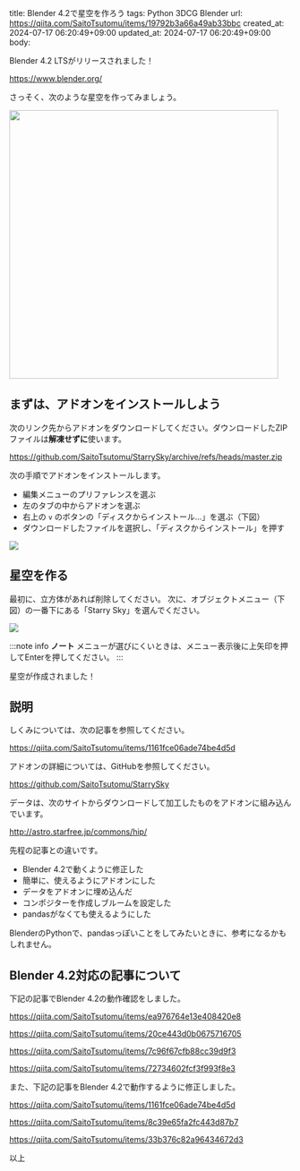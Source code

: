 title: Blender 4.2で星空を作ろう
tags: Python 3DCG Blender
url: https://qiita.com/SaitoTsutomu/items/19792b3a66a49ab33bbc
created_at: 2024-07-17 06:20:49+09:00
updated_at: 2024-07-17 06:20:49+09:00
body:

Blender 4.2 LTSがリリースされました！

https://www.blender.org/

さっそく、次のような星空を作ってみましょう。

<img src="https://qiita-image-store.s3.ap-northeast-1.amazonaws.com/0/13955/af995d56-931d-f3eb-7dbf-02bb6e0f1d2d.png" width="480">

## まずは、アドオンをインストールしよう

次のリンク先からアドオンをダウンロードしてください。ダウンロードしたZIPファイルは**解凍せずに**使います。

https://github.com/SaitoTsutomu/StarrySky/archive/refs/heads/master.zip

次の手順でアドオンをインストールします。

* 編集メニューのプリファレンスを選ぶ
* 左のタブの中からアドオンを選ぶ
* 右上の `v` のボタンの「ディスクからインストール…」を選ぶ（下図）
* ダウンロードしたファイルを選択し、「ディスクからインストール」を押す

![](https://qiita-image-store.s3.ap-northeast-1.amazonaws.com/0/13955/3b4de8d6-8f54-cb32-3be4-a2894b013fd1.png)

## 星空を作る

最初に、立方体があれば削除してください。
次に、オブジェクトメニュー（下図）の一番下にある「Starry Sky」を選んでください。

![](https://qiita-image-store.s3.ap-northeast-1.amazonaws.com/0/13955/f55807e4-73d0-058d-2e1a-92cc7a090667.png)

:::note info
**ノート**
メニューが選びにくいときは、メニュー表示後に上矢印を押してEnterを押してください。
:::

星空が作成されました！

## 説明

しくみについては、次の記事を参照してください。

https://qiita.com/SaitoTsutomu/items/1161fce06ade74be4d5d

アドオンの詳細については、GitHubを参照してください。

https://github.com/SaitoTsutomu/StarrySky

データは、次のサイトからダウンロードして加工したものをアドオンに組み込んでいます。

http://astro.starfree.jp/commons/hip/

先程の記事との違いです。

* Blender 4.2で動くように修正した
* 簡単に、使えるようにアドオンにした
* データをアドオンに埋め込んだ
* コンポジターを作成しブルームを設定した
* pandasがなくても使えるようにした

BlenderのPythonで、pandasっぽいことをしてみたいときに、参考になるかもしれません。

## Blender 4.2対応の記事について

下記の記事でBlender 4.2の動作確認をしました。

https://qiita.com/SaitoTsutomu/items/ea976764e13e408420e8

https://qiita.com/SaitoTsutomu/items/20ce443d0b0675716705

https://qiita.com/SaitoTsutomu/items/7c96f67cfb88cc39d9f3

https://qiita.com/SaitoTsutomu/items/72734602fcf3f993f8e3

また、下記の記事をBlender 4.2で動作するように修正しました。

https://qiita.com/SaitoTsutomu/items/1161fce06ade74be4d5d

https://qiita.com/SaitoTsutomu/items/8c39e65fa2fc443d87b7

https://qiita.com/SaitoTsutomu/items/33b376c82a96434672d3

以上

